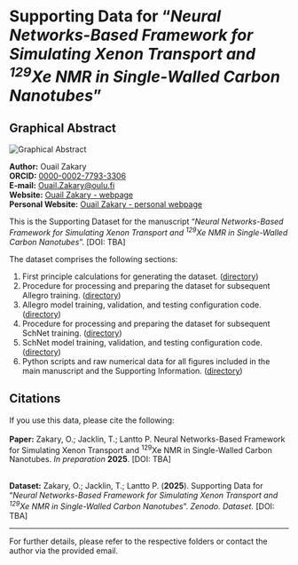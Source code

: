 # Supporting Data for “*Neural Networks-Based Framework for Simulating Xenon Transport and <sup>129</sup>Xe NMR in Single-Walled Carbon Nanotubes*”

## Graphical Abstract

![Graphical Abstract](./blank.png)

**Author:** Ouail Zakary  
**ORCID:** [0000-0002-7793-3306](https://orcid.org/0000-0002-7793-3306)  
**E-mail:** [Ouail.Zakary@oulu.fi](mailto:Ouail.Zakary@oulu.fi)  
**Website:** [Ouail Zakary - webpage](https://cc.oulu.fi/~nmrwww/members/Ouail_Zakary.html)  
**Personal Website:** [Ouail Zakary - personal webpage](https://ozakary.github.io/)

This is the Supporting Dataset for the manuscript “*Neural Networks-Based Framework for Simulating Xenon Transport and <sup>129</sup>Xe NMR in Single-Walled Carbon Nanotubes*”. [DOI: TBA]

The dataset comprises the following sections:

1. First principle calculations for generating the dataset. ([directory](./dft_calculations/))
2. Procedure for processing and preparing the dataset for subsequent Allegro training.  ([directory](./dataset_MLIP/))
3. Allegro model training, validation, and testing configuration code. ([directory](./allegro_config/))
4. Procedure for processing and preparing the dataset for subsequent SchNet training.  ([directory](./dataset_schnet/))
5. SchNet model training, validation, and testing configuration code. ([directory](./schnet_config/))
6. Python scripts and raw numerical data for all figures included in the main manuscript and the Supporting Information. ([directory](./figures/))

## Citations

If you use this data, please cite the following: \
\
**Paper:** Zakary, O.; Jacklin, T.; Lantto P. Neural Networks-Based Framework for Simulating Xenon Transport and <sup>129</sup>Xe NMR in Single-Walled Carbon Nanotubes. *In preparation* **2025**. [DOI: TBA]

\
**Dataset:** Zakary, O.; Jacklin, T.; Lantto P. (**2025**). Supporting Data for “*Neural Networks-Based Framework for Simulating Xenon Transport and <sup>129</sup>Xe NMR in Single-Walled Carbon Nanotubes*”. *Zenodo. Dataset.* [DOI: TBA]

---

For further details, please refer to the respective folders or contact the author via the provided email.
